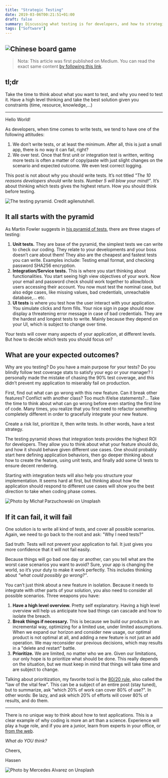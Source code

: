 ```yaml
---
title: "Strategic Testing"
date: 2019-03-06T00:21:51+01:00
draft: false
summary: Discussing what testing is for developers, and how to strategize tests given     projects and needs.
tags: ["Software"]
---
```


## ![Chinese board game](/2019/03/hero-ryan-thomas-ang-542390-unsplash.jpg "Chinese board game")

> Nota: This article was first published on Medium. You can read the exact same content [by following this link](https://medium.com/@htaidirt/strategic-testing-dd1980d1a59a).

## tl;dr

Take the time to think about what you want to test, and why you need to test it. Have a high level thinking and take the best solution given you constraints (time, resource, knowledge,…)

---

Hello World!

As developers, when time comes to write tests, we tend to have one of the following attitudes:

1. We don’t write tests, or at least the minimum. After all, this is just a small app, there is no way it can fail, right?
2. We over test. Once that first unit or integration test is written, writing more tests is often a matter of copy/paste with just slight changes on the scenario and expected outcome. We even test correct logging.

This post is not about why you should write tests. It’s not titled _"The 10 reasons developers should write tests. Number 5 will blow your mind!"_. It’s about thinking which tests gives the highest return. How you should think before testing.

![The testing pyramid. Credit agilenutshell.](/2019/03/testing-pyramid.png "The testing pyramid")

## It all starts with the pyramid

As Martin Fowler suggests in [his pyramid of tests](https://martinfowler.com/articles/practical-test-pyramid.html), there are three stages of testing:

1. **Unit tests.** They are base of the pyramid, the simplest tests we can write to check our coding. They relate to your developments and your boss doesn’t care about them! They also are the cheapest and fastest tests you can write. Examples include: Testing email format, and checking password SHA256 encryption.
2. **Integration/Service tests.** This is where you start thinking about functionalities. You start seeing high view objectives of your work. Now your email and password check should work together to allow/block users accessing their account. You now must test the nominal case, but also edge cases, like missing values, bad credentials, unreachable database,… etc.
3. **UI tests** is where you test how the user interact with your application. You simulate clicks and form fills. Your nice sign in page should now display a threatening error message in case of bad credentials. They are the hardest and longest tests to write. Mainly because they depend on your UI, which is subject to change over time.

Your tests will cover many aspects of your application, at different levels. But how to decide which tests you should focus on?

## What are your expected outcomes?

Why are you testing? Do you have a main purpose for your tests? Do you blindly follow test coverage stats to satisfy your ego or your manager? I personally made the mistake of chasing the 90% test coverage, and this didn’t prevent my application to miserably fail on production.

First, find out what can go wrong with this new feature. Can it break other features? Conflict with another class? Too much if/else statements?… Take the time to think about what can go wrong before even starting the first line of code. Many times, you realize that you first need to refactor something completely different in order to gracefully integrate your new feature.

Create a risk list, prioritize it, then write tests. In other words, have a test strategy.

The testing pyramid shows that integration tests provides the highest ROI for developers. They allow you to think about what your feature should do, and how it should behave given different use cases. One should probably start here defining application behaviors, then go deeper thinking about how to create the feature, using unit tests, and finally add some UI tests to ensure decent rendering.

Starting with integration tests will also help you structure your implementation. It seems hard at first, but thinking about how the application should respond to different use cases will show you the best direction to take when coding phase comes.

![Photo by Michał Parzuchowski on Unsplash](/2019/03/Janga-Game-Unsplash.jpg "Janga Game from Unsplash")

## If it can fail, it will fail

One solution is to write all kind of tests, and cover all possible scenarios. Again, we need to go back to the root and ask: "Why I need tests?"

Sad truth: Tests will not prevent your application to fail. It just gives you more confidence that it will not fail easily.

Because things will go bad one day or another, can you tell what are the worst case scenarios you want to avoid? Sure, your app is changing the world, so it’s your duty to make it work perfectly. This includes thinking about _"what could possibly go wrong?"_.

You can’t just think about a new feature in isolation. Because it needs to integrate with other parts of your solution, you also need to consider all possible scenarios. Three weapons you have:

1. **Have a high level overview.** Pretty self explanatory. Having a high level overview will help us anticipate how bad things can cascade and how to isolate the breach.
2. **Break things if necessary.** This is because we build our products in an incremental way, optimizing for a limited use, under limited assumptions. When we expand our horizon and consider new usage, our optimal product is not optimal at all, and adding a new feature is not just an add operation. We may reconsider our previous decisions, which may results in a "delete and restart" battle.
3. **Prioritize.** We are limited, no matter who we are. Given our limitations, our only hope is to prioritize what should be done. This really depends on the situation, but we must keep in mind that things will take time and are subject to change.

Talking about prioritization, my favorite tool is the [80/20 rule](https://en.wikipedia.org/wiki/Pareto_principle), also called the "law of the vital few". This can be a subject of an entire post (stay tuned), but to summarize, ask "which 20% of work can cover 80% of use?". In other words: Be lazy, and ask which 20% of efforts will cover 80% of results, and do them.

---

There is no unique way to think about how to test applications. This is a clear example of why coding is more an art than a science. Experience will play a huge role, and if you are a junior, learn from experts in your office, or [from the web](https://dev.tube/?q=test).

_What do YOU think?_

Cheers,

Hassen

![Photo by Mercedes Alvarez on Unsplash](/2019/03/Wall-Unsplash.jpg "Wall from Unsplash")
